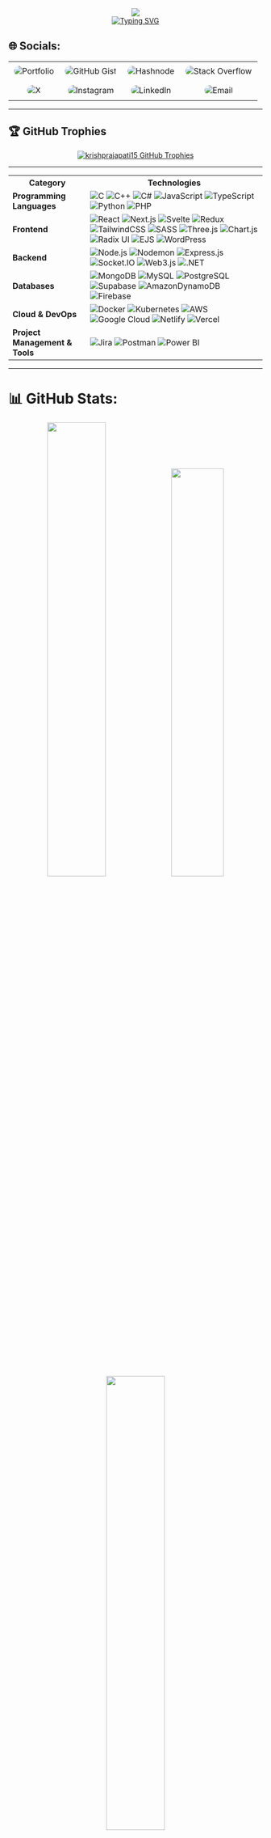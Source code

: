 <!-- Animated Header Banner -->
<div align="center">
    <img src="https://capsule-render.vercel.app/api?type=waving&color=gradient&customColorList=24,14,27,1&height=200&section=header&text=Krish%20Prajapati&fontSize=60&fontColor=fff&animation=twinkling&fontAlignY=35&desc=MERN%20Stack%20Developer%20|%20Creative%20Technologist&descAlignY=55&descSize=20"/>
</div>


<!-- Animated Typing -->
<div align="center">
    <a href="https://git.io/typing-svg">
        <img src="https://readme-typing-svg.herokuapp.com?font=JetBrains+Mono&weight=600&size=30&duration=3000&pause=1000&color=00E7FF&center=true&vCenter=true&width=435&lines=Full+Stack+Developer;AI+Enthusiast;Creative+Coder" alt="Typing SVG"/>
    </a>
</div>


## 🌐 Socials:
<div align="center">

<table style="border:none;">
  <tr>
    <td align="center" style="border:none;">
      <!-- Portfolio -->
      <a href="http://krishprajapati.tech/" target="_blank" title="Portfolio" style="text-decoration: none;">
        <img src="https://img.shields.io/badge/Portfolio-1A1A1A?logo=aboutdotme&logoColor=00e7ff&style=for-the-badge" alt="Portfolio" style="margin: 6px 3px; border-radius: 30px;">
      </a>
    </td>
    <td align="center" style="border:none;">
      <!-- GitHub Gist -->
      <a href="https://gist.github.com/Krishprajapati15" target="_blank" title="GitHub Gist" style="text-decoration: none;">
        <img src="https://img.shields.io/badge/Gist-181717?logo=github&logoColor=white&style=for-the-badge" alt="GitHub Gist" style="margin: 6px 3px; border-radius: 30px;">
      </a>
    </td>
    <td align="center" style="border:none;">
      <!-- Hashnode -->
      <a href="https://krishprajapati.hashnode.dev/my-journey" target="_blank" title="Hashnode" style="text-decoration: none;">
        <img src="https://img.shields.io/badge/Hashnode-2962FF?logo=hashnode&logoColor=white&style=for-the-badge" alt="Hashnode" style="margin: 6px 3px; border-radius: 30px;">
      </a>
    </td>
    <td align="center" style="border:none;">
      <!-- Stack Overflow -->
      <a href="https://stackoverflow.com/users/30664711/krish-prajapati" target="_blank" title="Stack Overflow" style="text-decoration: none;">
        <img src="https://img.shields.io/badge/Stack%20Overflow-F58025?logo=stackoverflow&logoColor=white&style=for-the-badge" alt="Stack Overflow" style="margin: 6px 3px; border-radius: 30px;">
      </a>
    </td>
  </tr>
  <tr>
    <td align="center" style="border:none;">
      <!-- X/Twitter -->
      <a href="https://x.com/krishPr88603152?t=17ZgWqQvcGipD0YuYosMiw&s=09" target="_blank" title="X (Twitter)" style="text-decoration: none;">
        <img src="https://img.shields.io/badge/X-000000?logo=x&logoColor=white&style=for-the-badge" alt="X" style="margin: 6px 3px; border-radius: 30px;">
      </a>
    </td>
    <td align="center" style="border:none;">
      <!-- Instagram -->
      <a href="https://instagram.com/krish._prajapati" target="_blank" title="Instagram" style="text-decoration: none;">
        <img src="https://img.shields.io/badge/Instagram-E4405F?logo=instagram&logoColor=white&style=for-the-badge" alt="Instagram" style="margin: 6px 3px; border-radius: 30px;">
      </a>
    </td>
    <td align="center" style="border:none;">
      <!-- LinkedIn -->
      <a href="https://www.linkedin.com/in/krish-prajapati-37417226a/" target="_blank" title="LinkedIn" style="text-decoration: none;">
        <img src="https://img.shields.io/badge/LinkedIn-0077B5?logo=linkedin&logoColor=white&style=for-the-badge" alt="LinkedIn" style="margin: 6px 3px; border-radius: 30px;">
      </a>
    </td>
    <td align="center" style="border:none;">
      <!-- Email -->
      <a href="mailto:prajapatikrish132005@gmail.com" target="_blank" title="Email" style="text-decoration: none;">
        <img src="https://img.shields.io/badge/Email-D14836?logo=gmail&logoColor=white&style=for-the-badge" alt="Email" style="margin: 6px 3px; border-radius: 30px;">
      </a>
    </td>
  </tr>
</table>

</div>

---


## 🏆 GitHub Trophies

<p align="center">
  <a href="https://github.com/ryo-ma/github-profile-trophy">
    <img 
      src="https://github-profile-trophy.screw-hand.vercel.app/?username=krishprajapati15&theme=dracula&row=2&column=4&rank=SECRET,SSS,SS,S,AAA,AA,A,B,C,UNKNOWN&margin-w=15&margin-h=15" 
      alt="krishprajapati15 GitHub Trophies"
    />
  </a>
</p>

<hr>
<table>
  <tr>
    <th>Category</th>
    <th>Technologies</th>
  </tr>
  <tr>
    <td><strong>Programming Languages</strong></td>
    <td align="left">
      <img src="https://img.shields.io/badge/-C-000000?style=flat&logo=c" alt="C"/>
      <img src="https://img.shields.io/badge/-C++-000000?style=flat&logo=c%2B%2B" alt="C++"/>
      <img src="https://img.shields.io/badge/-C%23-000000?style=flat&logo=csharp" alt="C#"/>
      <img src="https://img.shields.io/badge/-JavaScript-000000?style=flat&logo=javascript" alt="JavaScript"/>
      <img src="https://img.shields.io/badge/-TypeScript-000000?style=flat&logo=typescript" alt="TypeScript"/>
      <img src="https://img.shields.io/badge/-Python-000000?style=flat&logo=python" alt="Python"/>
      <img src="https://img.shields.io/badge/-PHP-000000?style=flat&logo=php" alt="PHP"/>
    </td>
  </tr>
  <tr>
    <td><strong>Frontend</strong></td>
    <td align="left">
      <img src="https://img.shields.io/badge/-React-000000?style=flat&logo=react" alt="React"/>
      <img src="https://img.shields.io/badge/-Next.js-000000?style=flat&logo=next.js" alt="Next.js"/>
      <img src="https://img.shields.io/badge/-Svelte-000000?style=flat&logo=svelte" alt="Svelte"/>
      <img src="https://img.shields.io/badge/-Redux-000000?style=flat&logo=redux" alt="Redux"/>
      <img src="https://img.shields.io/badge/-TailwindCSS-000000?style=flat&logo=tailwind-css" alt="TailwindCSS"/>
      <img src="https://img.shields.io/badge/-SASS-000000?style=flat&logo=sass" alt="SASS"/>
      <img src="https://img.shields.io/badge/-Three.js-000000?style=flat&logo=three.js" alt="Three.js"/>
      <img src="https://img.shields.io/badge/-Chart.js-000000?style=flat&logo=chart.js" alt="Chart.js"/>
      <img src="https://img.shields.io/badge/-Radix%20UI-000000?style=flat&logo=radix-ui" alt="Radix UI"/>
      <img src="https://img.shields.io/badge/-EJS-000000?style=flat&logo=ejs" alt="EJS"/>
      <img src="https://img.shields.io/badge/-WordPress-000000?style=flat&logo=wordpress" alt="WordPress"/>
    </td>
  </tr>
  <tr>
    <td><strong>Backend</strong></td>
    <td align="left">
      <img src="https://img.shields.io/badge/-Node.js-000000?style=flat&logo=node.js" alt="Node.js"/>
      <img src="https://img.shields.io/badge/-Nodemon-000000?style=flat&logo=nodemon" alt="Nodemon"/>
      <img src="https://img.shields.io/badge/-Express.js-000000?style=flat&logo=express" alt="Express.js"/>
      <img src="https://img.shields.io/badge/-Socket.IO-000000?style=flat&logo=socket.io" alt="Socket.IO"/>
      <img src="https://img.shields.io/badge/-Web3.js-000000?style=flat&logo=web3.js" alt="Web3.js"/>
      <img src="https://img.shields.io/badge/-.NET-000000?style=flat&logo=.net" alt=".NET"/>
    </td>
  </tr>
  <tr>
    <td><strong>Databases</strong></td>
    <td align="left">
      <img src="https://img.shields.io/badge/-MongoDB-000000?style=flat&logo=mongodb" alt="MongoDB"/>
      <img src="https://img.shields.io/badge/-MySQL-000000?style=flat&logo=mysql" alt="MySQL"/>
      <img src="https://img.shields.io/badge/-PostgreSQL-000000?style=flat&logo=postgresql" alt="PostgreSQL"/>
      <img src="https://img.shields.io/badge/-Supabase-000000?style=flat&logo=supabase" alt="Supabase"/>
      <img src="https://img.shields.io/badge/-Amazon%20DynamoDB-000000?style=flat&logo=amazon-dynamodb" alt="AmazonDynamoDB"/>
      <img src="https://img.shields.io/badge/-Firebase-000000?style=flat&logo=firebase" alt="Firebase"/>
    </td>
  </tr>
  <tr>
    <td><strong>Cloud & DevOps</strong></td>
    <td align="left">
      <img src="https://img.shields.io/badge/-Docker-000000?style=flat&logo=docker" alt="Docker"/>
      <img src="https://img.shields.io/badge/-Kubernetes-000000?style=flat&logo=kubernetes" alt="Kubernetes"/>
      <img src="https://img.shields.io/badge/-AWS-000000?style=flat&logo=amazon-aws" alt="AWS"/>
      <img src="https://img.shields.io/badge/-Google%20Cloud-000000?style=flat&logo=google-cloud" alt="Google Cloud"/>
      <img src="https://img.shields.io/badge/-Netlify-000000?style=flat&logo=netlify" alt="Netlify"/>
      <img src="https://img.shields.io/badge/-Vercel-000000?style=flat&logo=vercel" alt="Vercel"/>
    </td>
  </tr>
  <tr>
    <td><strong>Project Management & Tools</strong></td>
    <td align="left">
      <img src="https://img.shields.io/badge/-Jira-000000?style=flat&logo=jira" alt="Jira"/>
      <img src="https://img.shields.io/badge/-Postman-000000?style=flat&logo=postman" alt="Postman"/>
      <img src="https://img.shields.io/badge/-Power%20BI-000000?style=flat&logo=powerbi" alt="Power BI"/>
    </td>
  </tr>
</table>

<hr>

# 📊 GitHub Stats:
<div align="center">
  

  <!-- First Row: Streak + GitHub Stats -->
  <p>
    <img src="https://github-readme-streak-stats.herokuapp.com/?user=krishprajapati15&theme=radical&hide_border=false" width="48%" />
    <img src="https://github-readme-stats.vercel.app/api?username=krishprajapati15&show_icons=true&locale=en&theme=radical&hide_border=false" width="45.5%" />
  </p>

  <!-- Second Row: Top Languages -->
  <p>
    <img src="https://github-readme-stats.vercel.app/api/top-langs/?username=krishprajapati15&theme=radical&hide_border=false&layout=compact&langs_count=6" width="48%" />
  </p>
  

    
  </p>
<!-- Activity Graph -->
<img src="https://github-readme-activity-graph.vercel.app/graph?username=Krishprajapati15&theme=radical&hide_border=false" width="95%"/>

</div>

### ✍️ Dev Quote
<div align="center">

![](https://quotes-github-readme.vercel.app/api?type=horizontal&theme=radical)

</div>

<hr>



<!-- Footer -->
<div align="center">
    <img src="https://capsule-render.vercel.app/api?type=waving&color=gradient&customColorList=24,14,27,1&height=100&section=footer"/>
</div>

<!-- Proudly created with GPRM ( https://gprm.itsvg.in ) -->
